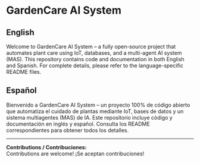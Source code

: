 # GardenCare AI System

## English

Welcome to GardenCare AI System – a fully open-source project that automates plant care using IoT, databases, and a multi-agent AI system (MAS). This repository contains code and documentation in both English and Spanish. For complete details, please refer to the language-specific README files.

## Español

Bienvenido a GardenCare AI System – un proyecto 100% de código abierto que automatiza el cuidado de plantas mediante IoT, bases de datos y un sistema multiagentes (MAS) de IA. Este repositorio incluye código y documentación en inglés y español. Consulta los README correspondientes para obtener todos los detalles.

---

**Contributions / Contribuciones:**  
Contributions are welcome! ¡Se aceptan contribuciones!